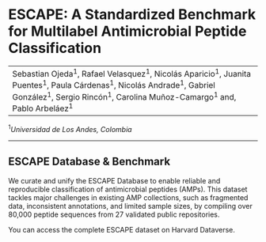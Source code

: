 # ESCAPE: A Standardized Benchmark for Multilabel Antimicrobial Peptide Classification

<table>
    <tr>
        <td>
            Sebastian Ojeda<sup>1</sup>, Rafael Velasquez<sup>1</sup>, Nicolás Aparicio<sup>1</sup>, Juanita Puentes<sup>1</sup>, Paula Cárdenas<sup>1</sup>, Nicolás Andrade<sup>1</sup>, Gabriel González<sup>1</sup>, Sergio Rincón<sup>1</sup>, Carolina Muñoz-Camargo<sup>1</sup> and, Pablo Arbeláez<sup>1</sup>
        </td>
    </tr>
</table>
<sup>1</sup><em>Universidad de Los Andes, Colombia</em>

___________


## ESCAPE Database & Benchmark

We curate and unify the ESCAPE Database to enable reliable and reproducible classification of antimicrobial peptides (AMPs). This dataset tackles major challenges in existing AMP collections, such as fragmented data, inconsistent annotations, and limited sample sizes, by compiling over 80,000 peptide sequences from 27 validated public repositories.



You can access the complete ESCAPE dataset on Harvard Dataverse.
